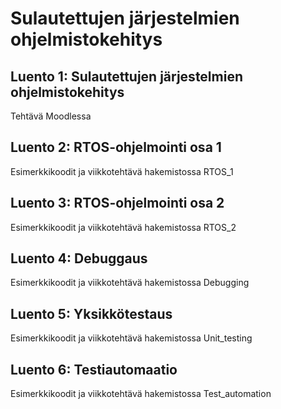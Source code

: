 # Sulautettujen järjestelmien ohjelmistokehitys

## Luento 1: Sulautettujen järjestelmien ohjelmistokehitys

Tehtävä Moodlessa

## Luento 2: RTOS-ohjelmointi osa 1

Esimerkkikoodit ja viikkotehtävä hakemistossa RTOS_1

## Luento 3: RTOS-ohjelmointi osa 2

Esimerkkikoodit ja viikkotehtävä hakemistossa RTOS_2

## Luento 4: Debuggaus

Esimerkkikoodit ja viikkotehtävä hakemistossa Debugging

## Luento 5: Yksikkötestaus

Esimerkkikoodit ja viikkotehtävä hakemistossa Unit_testing

## Luento 6: Testiautomaatio

Esimerkkikoodit ja viikkotehtävä hakemistossa Test_automation






